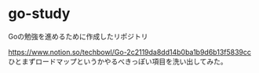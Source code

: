# go-study

Goの勉強を進めるために作成したリポジトリ

https://www.notion.so/techbowl/Go-2c2119da8dd14b0ba1b9d6b13f5839cc
ひとまずロードマップというかやるべきっぽい項目を洗い出してみた。
